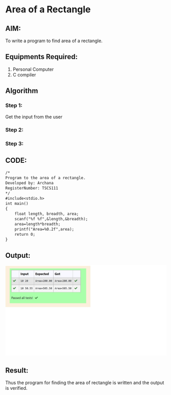 # Area of a Rectangle
## AIM:
To write a program to find area of a rectangle.

## Equipments Required:
1. Personal Computer
2. C compiler

## Algorithm
### Step 1:
Get the input from the user

### Step 2:

### Step 3:

## CODE:
```
/*
Program to the area of a rectangle.
Developed by: Archana
RegisterNumber: TSCS111
*/
#include<stdio.h>
int main()
{
    float length, breadth, area;
    scanf("%f %f",&length,&breadth);
    area=length*breadth;
    printf("Area=%0.2f",area);
    return 0;
}
```
## Output:
![area of rectange](/Output.jpg)

## Result:
Thus the program for finding the area of rectangle is written and the output is verified.
